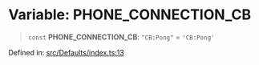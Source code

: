 # Variable: PHONE\_CONNECTION\_CB

> `const` **PHONE\_CONNECTION\_CB**: `"CB:Pong"` = `'CB:Pong'`

Defined in: [src/Defaults/index.ts:13](https://github.com/Fokusdotid/bail/blob/82f46c566476ac566bfd781dede14412fcdfb787/src/Defaults/index.ts#L13)
